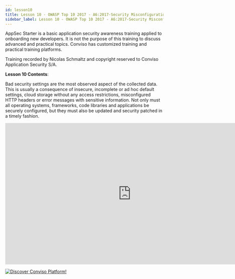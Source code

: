 ```yaml
---
id: lesson10
title: Lesson 10 - OWASP Top 10 2017 - A6:2017-Security Misconfiguration
sidebar_label: Lesson 10 - OWASP Top 10 2017 - A6:2017-Security Misconfiguration
---
```


AppSec Starter is a basic application security awareness training applied to onboarding new developers. It is not the purpose of this training to discuss advanced and practical topics. Conviso has customized training and practical training platforms.

Training recorded by Nicolas Schmaltz and copyright reserved to Conviso Application Security S/A.

**Lesson 10 Contents**:

Bad security settings are the most observed aspect of the collected data. This is usually a consequence of insecure, incomplete or ad hoc default settings, cloud storage without any access restrictions, misconfigured HTTP headers or error messages with sensitive information. Not only must all operating systems, frameworks, code libraries and applications be securely configured, but they must also be updated and security patched in a timely fashion.

<div style={{textAlign: 'center'}}>

<iframe width="800" height="450" src="https://www.youtube.com/embed/w_Ju1wYT3pI" title="YouTube video player" frameborder="0" allow="accelerometer; autoplay; clipboard-write; encrypted-media; gyroscope; picture-in-picture" allowfullscreen></iframe>

</div>

[![Discover Conviso Platform!](https://no-cache.hubspot.com/cta/default/5613826/interactive-125788977029.png)](https://cta-service-cms2.hubspot.com/web-interactives/public/v1/track/redirect?encryptedPayload=AVxigLKtcWzoFbzpyImNNQsXC9S54LjJuklwM39zNd7hvSoR%2FVTX%2FXjNdqdcIIDaZwGiNwYii5hXwRR06puch8xINMyL3EXxTMuSG8Le9if9juV3u%2F%2BX%2FCKsCZN1tLpW39gGnNpiLedq%2BrrfmYxgh8G%2BTcRBEWaKasQ%3D&webInteractiveContentId=125788977029&portalId=5613826)